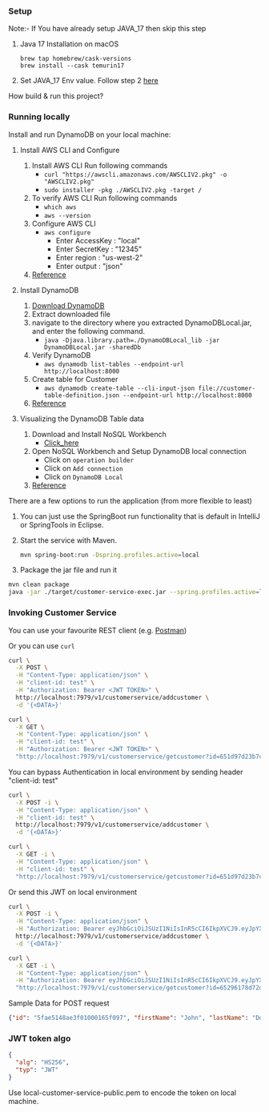 ### Setup
Note:- If You have already setup JAVA_17 then skip this step
1. Java 17 Installation on macOS
   ```
   brew tap homebrew/cask-versions
   brew install --cask temurin17
   ```
2. Set JAVA_17 Env value. Follow step 2 [here](https://www.java.com/en/download/help/path.html)

How build & run this project?
### Running locally
Install and run DynamoDB on your local machine:

1. Install AWS CLI  and Configure
    1. Install AWS CLI Run following commands
        * `curl "https://awscli.amazonaws.com/AWSCLIV2.pkg" -o "AWSCLIV2.pkg"`
        * `sudo installer -pkg ./AWSCLIV2.pkg -target /`
    2. To verify AWS CLI Run following commands
        * `which aws`
        * `aws --version`
    3. Configure AWS CLI
        * `aws configure`
            - Enter AccessKey : "local"
            - Enter SecretKey : "12345"
            - Enter region : "us-west-2"
            - Enter output : "json"
    4. [Reference](https://docs.aws.amazon.com/cli/latest/userguide/getting-started-install.html)

2. Install DynamoDB

    1. [Download DynamoDB](https://s3.us-west-2.amazonaws.com/dynamodb-local/dynamodb_local_latest.tar.gz)
    2. Extract downloaded file
    3. navigate to the directory where you extracted DynamoDBLocal.jar, and enter the following command.
        * `java -Djava.library.path=./DynamoDBLocal_lib -jar DynamoDBLocal.jar -sharedDb`
    4. Verify DynamoDB
        * `aws dynamodb list-tables --endpoint-url http://localhost:8000`
    5. Create table for Customer
        * `aws dynamodb create-table --cli-input-json file://customer-table-definition.json --endpoint-url http://localhost:8000`
    6. [Reference](https://docs.aws.amazon.com/amazondynamodb/latest/developerguide/DynamoDBLocal.DownloadingAndRunning.html)

3. Visualizing the DynamoDB Table data

    1. Download and Install NoSQL Workbench
        * [Click_here](https://s3.amazonaws.com/nosql-workbench/NoSQL%20Workbench-mac-3.3.0.dmg)
    2. Open NoSQL Workbench and Setup DynamoDB local connection
        * Click on `operation builder`
        * Click on `Add connection`
        * Click on `DynamoDB Local`
    3. [Reference](https://docs.aws.amazon.com/amazondynamodb/latest/developerguide/workbench.settingup.html)

There are a few options to run the application (from more flexible to least)

1. You can just use the SpringBoot run functionality that is default in IntelliJ or SpringTools in Eclipse. 

2. Start the service with Maven.
    ```bash
    mvn spring-boot:run -Dspring.profiles.active=local
    ```

3. Package the jar file and run it

```bash
mvn clean package
java -jar ./target/customer-service-exec.jar --spring.profiles.active=local
```

### Invoking Customer Service

You can use your favourite REST client (e.g. [Postman](https://blog.postman.com/postman-now-supports-grpc/))

Or you can use ```curl```

```bash
curl \
  -X POST \
  -H "Content-Type: application/json" \
  -H "client-id: test" \
  -H "Authorization: Bearer <JWT TOKEN>" \
  http://localhost:7979/v1/customerservice/addcustomer \
  -d '{<DATA>}'
```
```bash
curl \
  -X GET \
  -H "Content-Type: application/json" \
  -H "client-id: test" \
  -H "Authorization: Bearer <JWT TOKEN>" \
  "http://localhost:7979/v1/customerservice/getcustomer?id=651d97d23b7c943c51b69223"
```
You can bypass Authentication in local environment by sending header "client-id: test"
```bash
curl \
  -X POST -i \
  -H "Content-Type: application/json" \
  -H "client-id: test" \
  http://localhost:7979/v1/customerservice/addcustomer \
  -d '{<DATA>}'
```
```bash
curl \
  -X GET -i \
  -H "Content-Type: application/json" \
  -H "client-id: test" \
  "http://localhost:7979/v1/customerservice/getcustomer?id=651d97d23b7c943c51b69223"
```
Or send this JWT on local environment
```bash
curl \
  -X POST -i \
  -H "Content-Type: application/json" \
  -H "Authorization: Bearer eyJhbGciOiJSUzI1NiIsInR5cCI6IkpXVCJ9.eyJpYXQiOjE2OTc0NTA0NTksImlzcyI6Ind3dy5hY21lLmNvbSIsInN1YiI6ImYxZTMzYWIzLTAyN2YtNDdjNS1iYjA3LThkZDhhYjM3YTJkMyJ9.A2zgvSQ6IK4W0hRnDlPkEMVEMmz6fGGQI-6qzT20PSVS8auoXA7FPA67yK-t-YtXWE2qOsSuzgWWb1TyD0zpS2IZNiJ03augB2zRSYq6cOGVyP5wfllGxJMjc7Bpje6chqOqUetG_2H0I8tnp-qd0GBbShCmK7-ZwV1WXQR6b7fyzSqAxf13TR4gCMiD1A8AnkVJqXlEGJBejhy3ooQ24osxo3QMoWpHFR-8Jr33-9USs8_zesBUdRqEbJLDU_eVBiCDZEOipPHF6o_ZmW1emBQLRc7d24f6W2omi5kzHN4npiOraFkaNeS1QeasOM002GcoHo4ClJslUME_3sEVnw" \
  http://localhost:7979/v1/customerservice/addcustomer \
  -d '{<DATA>}'
```
```bash
curl \
  -X GET -i \
  -H "Content-Type: application/json" \
  -H "Authorization: Bearer eyJhbGciOiJSUzI1NiIsInR5cCI6IkpXVCJ9.eyJpYXQiOjE2OTc0NTA0NTksImlzcyI6Ind3dy5hY21lLmNvbSIsInN1YiI6ImYxZTMzYWIzLTAyN2YtNDdjNS1iYjA3LThkZDhhYjM3YTJkMyJ9.A2zgvSQ6IK4W0hRnDlPkEMVEMmz6fGGQI-6qzT20PSVS8auoXA7FPA67yK-t-YtXWE2qOsSuzgWWb1TyD0zpS2IZNiJ03augB2zRSYq6cOGVyP5wfllGxJMjc7Bpje6chqOqUetG_2H0I8tnp-qd0GBbShCmK7-ZwV1WXQR6b7fyzSqAxf13TR4gCMiD1A8AnkVJqXlEGJBejhy3ooQ24osxo3QMoWpHFR-8Jr33-9USs8_zesBUdRqEbJLDU_eVBiCDZEOipPHF6o_ZmW1emBQLRc7d24f6W2omi5kzHN4npiOraFkaNeS1QeasOM002GcoHo4ClJslUME_3sEVnw" \
  "http://localhost:7979/v1/customerservice/getcustomer?id=65296178d72d966c0035163b"
```
Sample Data for POST request
```json
{"id": "5fae5148ae3f01000165f097", "firstName": "John", "lastName": "Doe", "address": "123 Main Street", "city": "Anytown", "pincode": "12345", "email": "johndoe@example.com"}
```

### JWT token algo

```json
{
  "alg": "HS256",
  "typ": "JWT"
}
```
Use local-customer-service-public.pem to encode the token on local machine. 